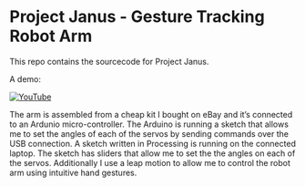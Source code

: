 # Project Janus - Gesture Tracking Robot Arm

This repo contains the sourcecode for Project Janus. 

A demo:

 [![YouTube](http://img.youtube.com/vi/HqVETb0OIno/0.jpg)](https://www.youtube.com/watch?v=HqVETb0OIno)


The arm is assembled from a cheap kit I bought on eBay and it’s connected to an Ardunio micro-controller. The Arduino is running a sketch that allows me to set the angles of each of the servos by sending commands over the USB connection. A sketch written in Processing is running on the connected laptop. The sketch has sliders that allow me to set the the angles on each of the servos. Additionally I use a leap motion to allow me to control the robot arm using intuitive hand gestures.
